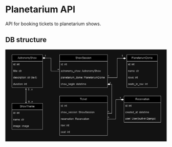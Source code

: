 # Planetarium API

API for booking tickets to planetarium shows.

## DB structure

![db_structure.png](images_for_readme%2Fdb_structure.png)
